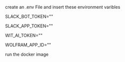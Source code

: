 create an .env File and insert these environment varibles 

SLACK_BOT_TOKEN=""

SLACK_APP_TOKEN=""

WIT_AI_TOKEN=""

WOLFRAM_APP_ID=""

run the docker image
